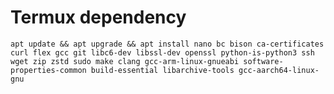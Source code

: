# Termux dependency

```apt update && apt upgrade && apt install nano bc bison ca-certificates curl flex gcc git libc6-dev libssl-dev openssl python-is-python3 ssh wget zip zstd sudo make clang gcc-arm-linux-gnueabi software-properties-common build-essential libarchive-tools gcc-aarch64-linux-gnu```

